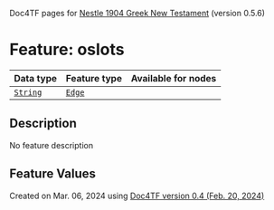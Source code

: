 Doc4TF pages for [Nestle 1904 Greek New Testament](https://github.com/saulocantanhede/tfgreek2/tree/main/tf) (version 0.5.6)
# Feature: oslots
Data type|Feature type|Available for nodes
---|---|---
[`String`](featurebydatatype.md#string)|[`Edge`](featurebytype.md#edge)|
## Description
No feature description
## Feature Values
 

Created on Mar. 06, 2024 using [Doc4TF  version 0.4 (Feb. 20, 2024)](https://github.com/tonyjurg/Doc4TF) 